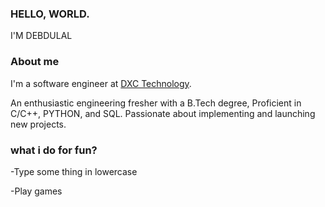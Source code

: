 ### HELLO, WORLD.
I'M DEBDULAL

<!--
**vipe5/vipe5** is a ✨ _special_ ✨ repository because its `README.md` (this file) appears on your GitHub profile.

Here are some ideas to get you started:

- 🔭 I’m currently working on ...
- 🌱 I’m currently learning ...
- 👯 I’m looking to collaborate on ...
- 🤔 I’m looking for help with ...
- 💬 Ask me about ...
- 📫 How to reach me: ...
- 😄 Pronouns: ...
- ⚡ Fun fact: ...
-->
### About me
I'm a software engineer at [DXC Technology](https://www.dxc.technology/).

An enthusiastic engineering fresher with a B.Tech degree, Proficient in C/C++, PYTHON, and SQL. Passionate about implementing and launching new projects.

### what i do for fun?
-Type some thing in lowercase

-Play games

